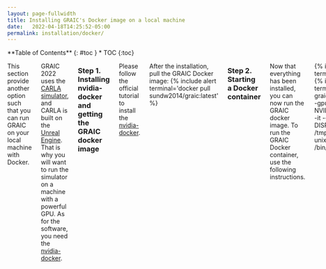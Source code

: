 ```yaml
---
layout: page-fullwidth
title: Installing GRAIC's Docker image on a local machine
date:   2022-04-18T14:25:52-05:00
permalink: installation/docker/
---
```


<div class="row">
<div class="medium-4 medium-push-8 columns" markdown="1">
<div class="panel radius" markdown="1">
**Table of Contents**
{: #toc }
*  TOC
{:toc}
</div>
</div><!-- /.medium-4.columns -->



<div class="medium-8 medium-pull-4 columns" markdown="1">

This section provide another option such that you can run GRAIC on your local machine with Docker.

GRAIC 2022 uses the [CARLA simulator](https://carla.org/), and CARLA is built on the [Unreal Engine](https://www.unrealengine.com/en-US/). That is why you will want to run the simulator on a machine with a powerful GPU. As for the software, you need the [nvidia-docker](https://docs.nvidia.com/datacenter/cloud-native/container-toolkit/install-guide.html#docker).

### Step 1. Installing nvidia-docker and getting the GRAIC docker image
Please follow the official tutorial to install the [nvidia-docker](https://docs.nvidia.com/datacenter/cloud-native/container-toolkit/install-guide.html#docker).

After the installation, pull the GRAIC Docker image:
{% include alert terminal='docker pull sundw2014/graic:latest' %}

### Step 2. Starting a Docker container

Now that everything has been installed, you can now run the GRAIC docker image. To run the GRAIC Docker container, use the following instructions.

{% include alert terminal='sudo xhost +' %}
{% include alert terminal='docker run --name graic_con --privileged --rm --gpus all --env NVIDIA_DISABLE_REQUIRE=1 -it --net=host -e DISPLAY=$DISPLAY -v /tmp/.X11-unix:/tmp/.X11-unix:rw sundw2014/graic /bin/bash
' %}

Now the container is running, you can follow the [instructions](running.md) to run GRAIC inside the container.

### Step 3. Installing new packages to the container and committing it (optional)

In case you need the root access (e.g., when installing new ```apt``` packages), you can use the following command to get a root terminal as the container is running

{% include alert terminal='docker exec -u 0 -it graic_con /bin/bash' %}

After installing new packages, you can use the [docker commit](https://docs.docker.com/engine/reference/commandline/commit/) command to commit the state of the container such that the installed packages will remain afer you stop the container.

</div>
